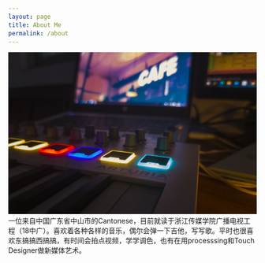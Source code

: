 ```yaml
---
layout: page
title: About Me
permalink: /about
---
```

![avatar](../assets/img/keyboard.JPG)
一位来自中国广东省中山市的Cantonese，目前就读于浙江传媒学院广播电视工程（18中广）。喜欢着各种各样的音乐，偶尔会弹一下吉他，写写歌。平时也很喜欢东搞搞西搞搞，有时间会拍点视频，学学调色，也有在用processsing和Touch Designer做新媒体艺术。
